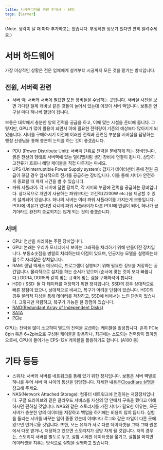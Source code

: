 ```yaml
---
title: 서버관리자를 위한 안내서 - 용어
tags: [Server]
---
```


(Note. 생각이 날 때 마다 추가하고는 있습니다. 부정확한 정보가 있다면 편히 알려주세요.)

# 서버 하드웨어

가장 이상적인 상황은 전문 업체에게 설계부터 시공까지 모든 것을 맡기는 방식입니다. 

## 전원, 서버랙 관련

- 서버 랙: 서버와 서버에 필요한 모든 장비들을 수납하는 곳입니다. 서버실 사진을 보면 기다란 철제 캐비닛 같은 것들이 늘어서 있는데 이것이 서버 랙입니다. 보통은 연구실 마다 하나씩 할당이 됩니다.

보통은 대학에서 충분한 양의 전력을 공급을 하고, 이에 맞는 시설을 준비해 줍니다.
그렇지만, GPU가 많이 활용이 되면서 이에 필요한 전력량이 기존의 예상보다 많아지게 되었습니다.
서버를 구매하시기 이전에 이러한 전력과 관련된 부분을 서버실을 담당하는 행정 선생님을 통해 충분히 논의를 하는 것이 좋겠습니다.

- PDU (Power Distribute Unit): 서버랙 단위로 전력을 분배하게 하는 장비입니다. 굵은 전선의 형태로 서버랙에 있는 멀티탭처럼 생긴 장비에 연결이 됩니다. 상당히 고전류가 흐르니 해당 케이블을 직접 다루지는 마세요.
- UPS (Uninterruptible Power Supply system): 갑자기 데이터센터 등에 전원 공급이 끊길 경우 임시적으로 전기를 공급하는 장비입니다. 이를 통해 서버가 안전하게 종료될 때 까지 시간을 벌 수 있습니다.
- 파워 서플라이: 각 서버에 달린 장치로, 각 서버의 부품에 전력을 공급하는 장비입니다. 상대적으로 개인이 사용하는 파워보다는 고전력(2200W etc.)을 제공할 수 있게 설계되어 있습니다. 하나의 서버는 여러 파워 서플라이를 가지는게 보통입니다. PDU에 여유가 있다면 각각의 파워 서플라이가 다른 PDU에 연결이 되어, 하나가 끊기더라도 완전히 종료되지는 않게 되는 것이 좋겠습니다. 


## 서버 

- CPU: 연산을 처리하는 주된 장치입니다.
- GPU: 본래는 우리가 모니터에서 보이는 그래픽을 처리하기 위해 만들어진 장치입니다. 부동소숫점을 병렬로 처리하는데 이점이 있으며, 인공지능 모델을 실행하는데 필수로 자리잡은 장치입니다. 
- RAM: 랜덤 엑세스 메모리로, 프로그램이 실행되기 위해 필요한 정보를 저장하는 공간입니다. 물리적으로 설치를 하는 순서가 있으며 (순서에 맞는 것이 보다 빠릅니다.) DDR4, DDR5와 같이 맞는 규격에 맞는 램을 구매하셔야 합니다.
- HDD / SSD: 둘 다 데이터를 저장하기 위한 장치입니다. SSD의 경우 상대적으로 빠른 장점이 있으나, 상대적으로 비싸고, 복구가 어려운 단점이 있습니다. HDD의 경우 물리적 자성을 통해 데이터를 저장하고, SSD에 비해서는 느린 단점이 있습니다. 그렇지만 저렴하고, 복구가 가능은 한 장점이 있습니다. 
- [RAID(Redundant Array of Independent Disks)](https://ko.wikipedia.org/wiki/RAID)
- [SATA](https://ko.wikipedia.org/wiki/%EC%A7%81%EB%A0%AC_ATA)
- [PCIe](https://ko.wikipedia.org/wiki/PCI_%EC%9D%B5%EC%8A%A4%ED%94%84%EB%A0%88%EC%8A%A4)

GPU는 전력을 많이 소모하여 별도의 전력을 공급하는 케이블을 활용합니다. 흔히 PCIe 8pin 혹은 6+2pin으로 구성된 케이블을 활용하나, 최근에는 소모되는 전력량이 많아짐으로써, CPU에 들어가는 EPS-12V 케이블을 활용하기도 합니다. (A100 등)

# 기타 등등

- 스위치: 서버와 서버를 네트워크를 통해 있기 위한 장치입니다. 보통은 서버 랙별로 하나를 두어 서버 랙 사이의 통신을 담당합니다. 자세한 내용은[Cloudflare 설명](https://www.cloudflare.com/ko-kr/learning/network-layer/what-is-a-network-switch/)을 참고해 주세요.
- NAS(Network Attached Storage): 컴퓨터 네트워크에 연결하는 저장장치입니다. 구글 드라이브와 같은 클라우드 서비스를 자신의 망 안에서 구축을 했다고 이해하시면 편하실 것입니다. NAS와 같은 스토리지를 가진 서버가 필요한 이유는, 모든 서버가 충분한 양의 데이터를 저장하고 백업을 하기에는 비용이 많이 듭니다. 실험을 돌리는 서버를 바꾸는 일이 종종 있는데 이때마다 로그와 같은 파일이 다른 곳에 있으면 번거로울 것입니다. 또한, 모든 유저가 서로 다른 데이터셋을 그때 그때 원본에서 다운 받거나, 저장하고 있으면 스토리지가 금방 차게 될 것입니다. 저의 경우는, 스토리지 서버를 별도로 두고, 실험 시에만 데이터셋을 옮기고, 실험을 마치면 데이터셋을 지우는 방식으로 실험을 실행하고 있습니다.
